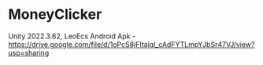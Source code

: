 # MoneyClicker
Unity 2022.3.62, LeoEcs
Android Apk - https://drive.google.com/file/d/1oPcS8jFItajql_cAdFYTLmpYJbSr47VJ/view?usp=sharing
